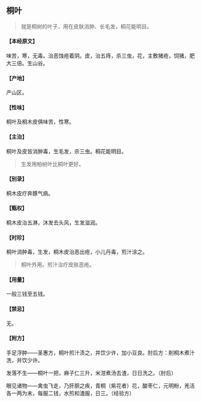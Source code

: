 ## 桐叶

> 就是桐树的叶子，用在皮肤消肿、长毛发，桐花能明目。

#### 【本经原文】
味苦，寒，无毒。治恶蚀疮着阴。皮，治五痔，杀三虫，花，主敷猪疮，饲猪，肥大三倍。生山谷。
#### 【产地】
产山区。
#### 【性味】
桐叶及桐木皮俱味苦，性寒。
#### 【主治】
桐叶及皮皆消肿毒，生毛发，杀三虫。桐花能明目。

> 生发用柏树叶比桐叶更好。

#### 【别录】
桐木皮疗奔豚气病。
#### 【甄权】
桐木皮治五淋，沐发去头风，生发滋润。
#### 【时珍】
桐叶消肿毒，生发，桐木皮治恶出疮，小儿丹毒，煎汁涂之。

> 桐叶外用。煎汁治疗皮肤恶疮。

#### 【用量】
一般三钱至五钱。
#### 【禁忌】
无。
#### 【附方】
手足浮肿——圣惠方，桐叶煎汁渍之，并饮少许，加小豆良。肘后方：削桐木煮汁洗，并饮少许。

发落不生——桐叶一把，麻子仁三升，米泔煮汤去渣，日日洗之。（肘后）

眼见诸物——禽虫飞走，乃肝胆之疾，青桐（紫花者）花，酸枣仁，元明粉，羌活各一两为末，每服二钱，水煎和渣服，日三。（经验方）